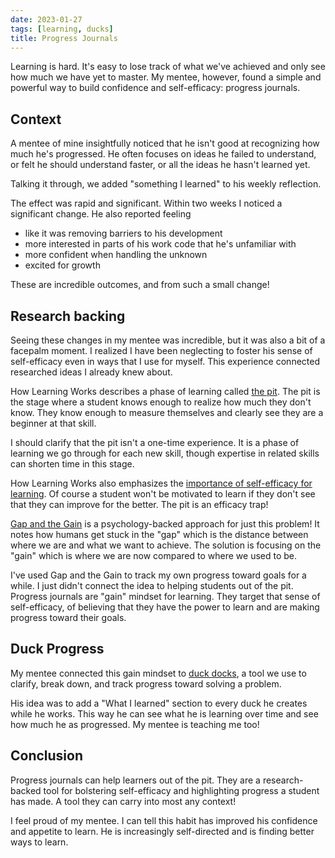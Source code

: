 ```yaml
---
date: 2023-01-27
tags: [learning, ducks]
title: Progress Journals
---
```

<!-- TODO: Get OK from jack before posting -->

Learning is hard. It's easy to lose track of what we've achieved and only see how much we have yet to master. My mentee, however, found a simple and powerful way to build confidence and self-efficacy: progress journals.
<!--more-->

## Context

A mentee of mine insightfully noticed that he isn't good at recognizing how much he's progressed. He often focuses on ideas he failed to understand, or felt he should understand faster, or all the ideas he hasn't learned yet.

Talking it through, we added "something I learned" to his weekly reflection.

The effect was rapid and significant. Within two weeks I noticed a significant change. He also reported feeling 
- like it was removing barriers to his development
- more interested in parts of his work code that he's unfamiliar with
- more confident when handling the unknown
- excited for growth

These are incredible outcomes, and from such a small change!

## Research backing

Seeing these changes in my mentee was incredible, but it was also a bit of a facepalm moment. I realized I have been neglecting to foster his sense of self-efficacy even in ways that I use for myself. This experience connected researched ideas I already knew about.

How Learning Works describes a phase of learning called [the pit](https://spencerfarley.com/2021/02/12/1-knowledge-types-and-mastery/#our-part). The pit is the stage where a student knows enough to realize how much they don't know. They know enough to measure themselves and clearly see they are a beginner at that skill. 

I should clarify that the pit isn't a one-time experience. It is a phase of learning we go through for each new skill, though expertise in related skills can shorten time in this stage.

How Learning Works also emphasizes the [importance of self-efficacy for learning](https://spencerfarley.com/2021/02/12/5-motivation-and-goals/). Of course a student won't be motivated to learn if they don't see that they can improve for the better. The pit is an efficacy trap!

[Gap and the Gain](https://gapandgainbook.com/) is a psychology-backed approach for just this problem! It notes how humans get stuck in the "gap" which is the distance between where we are and what we want to achieve. The solution is focusing on the "gain" which is where we are now compared to where we used to be. 

I've used Gap and the Gain to track my own progress toward goals for a while. I just didn't connect the idea to helping students out of the pit. Progress journals are "gain" mindset for learning. They target that sense of self-efficacy, of believing that they have the power to learn and are making progress toward their goals.

## Duck Progress

My mentee connected this gain mindset to [duck docks](../posts/Whats-Your-Duck-V2/2022-06-16-3-Ducks.md), a tool we use to clarify, break down, and track progress toward solving a problem.

His idea was to add a "What I learned" section to every duck he creates while he works. This way he can see what he is learning over time and see how much he as progressed.
My mentee is teaching me too!


## Conclusion

Progress journals can help learners out of the pit. They are a research-backed tool for bolstering self-efficacy and highlighting progress a student has made. A tool they can carry into most any context!

I feel proud of my mentee. I can tell this habit has improved his confidence and appetite to learn. He is increasingly self-directed and is finding better ways to learn.

<!-- Q: Explicitly call out that I'm excited to have a tool for helping students out of the pit? -->
<!-- gap and the gain is Better Wrong Than Vague or a checklist of self-efficacy and positivity -->
